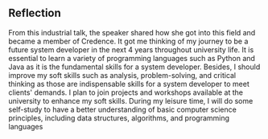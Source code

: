 ## Reflection

From this industrial talk, the speaker shared how she got into this field and became a member of Credence. It got me thinking of my journey to be a future system developer in the next 4 years throughout university life. It is essential to learn a variety of programming languages such as Python and Java as it is the fundamental skills for a system developer. Besides, I should improve my soft skills such as analysis, problem-solving, and critical thinking as those are indispensable skills for a system developer to meet clients' demands. I plan to join projects and workshops available at the university to enhance my soft skills. During my leisure time, I will do some self-study to have a better understanding of basic computer science principles, including data structures, algorithms, and programming languages
